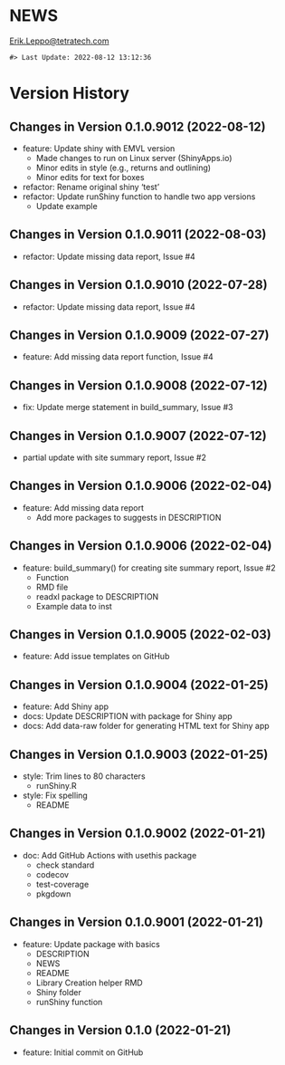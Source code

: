 NEWS
================
<Erik.Leppo@tetratech.com>

<!-- NEWS.md is generated from NEWS.Rmd. Please edit that file -->

    #> Last Update: 2022-08-12 13:12:36

# Version History

## Changes in Version 0.1.0.9012 (2022-08-12)

-   feature: Update shiny with EMVL version
    -   Made changes to run on Linux server (ShinyApps.io)
    -   Minor edits in style (e.g., returns and outlining)
    -   Minor edits for text for boxes
-   refactor: Rename original shiny ‘test’
-   refactor: Update runShiny function to handle two app versions
    -   Update example

## Changes in Version 0.1.0.9011 (2022-08-03)

-   refactor: Update missing data report, Issue #4

## Changes in Version 0.1.0.9010 (2022-07-28)

-   refactor: Update missing data report, Issue #4

## Changes in Version 0.1.0.9009 (2022-07-27)

-   feature: Add missing data report function, Issue #4

## Changes in Version 0.1.0.9008 (2022-07-12)

-   fix: Update merge statement in build_summary, Issue #3

## Changes in Version 0.1.0.9007 (2022-07-12)

-   partial update with site summary report, Issue #2

## Changes in Version 0.1.0.9006 (2022-02-04)

-   feature: Add missing data report
    -   Add more packages to suggests in DESCRIPTION

## Changes in Version 0.1.0.9006 (2022-02-04)

-   feature: build_summary() for creating site summary report, Issue #2
    -   Function
    -   RMD file
    -   readxl package to DESCRIPTION
    -   Example data to inst  

## Changes in Version 0.1.0.9005 (2022-02-03)

-   feature: Add issue templates on GitHub

## Changes in Version 0.1.0.9004 (2022-01-25)

-   feature: Add Shiny app
-   docs: Update DESCRIPTION with package for Shiny app
-   docs: Add data-raw folder for generating HTML text for Shiny app

## Changes in Version 0.1.0.9003 (2022-01-25)

-   style: Trim lines to 80 characters
    -   runShiny.R
-   style: Fix spelling
    -   README

## Changes in Version 0.1.0.9002 (2022-01-21)

-   doc: Add GitHub Actions with usethis package
    -   check standard
    -   codecov
    -   test-coverage
    -   pkgdown

## Changes in Version 0.1.0.9001 (2022-01-21)

-   feature: Update package with basics
    -   DESCRIPTION
    -   NEWS
    -   README
    -   Library Creation helper RMD
    -   Shiny folder
    -   runShiny function

## Changes in Version 0.1.0 (2022-01-21)

-   feature: Initial commit on GitHub
